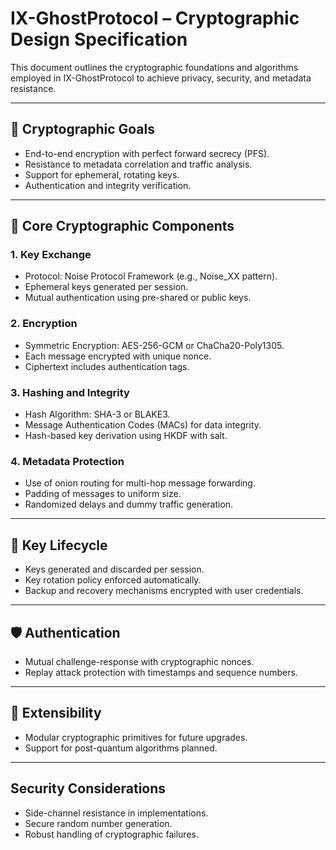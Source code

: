 # IX-GhostProtocol – Cryptographic Design Specification

This document outlines the cryptographic foundations and algorithms employed in IX-GhostProtocol to achieve privacy, security, and metadata resistance.

---

## 🎯 Cryptographic Goals

- End-to-end encryption with perfect forward secrecy (PFS).
- Resistance to metadata correlation and traffic analysis.
- Support for ephemeral, rotating keys.
- Authentication and integrity verification.

---

## 🔐 Core Cryptographic Components

### 1. Key Exchange
- Protocol: Noise Protocol Framework (e.g., Noise_XX pattern).
- Ephemeral keys generated per session.
- Mutual authentication using pre-shared or public keys.

### 2. Encryption
- Symmetric Encryption: AES-256-GCM or ChaCha20-Poly1305.
- Each message encrypted with unique nonce.
- Ciphertext includes authentication tags.

### 3. Hashing and Integrity
- Hash Algorithm: SHA-3 or BLAKE3.
- Message Authentication Codes (MACs) for data integrity.
- Hash-based key derivation using HKDF with salt.

### 4. Metadata Protection
- Use of onion routing for multi-hop message forwarding.
- Padding of messages to uniform size.
- Randomized delays and dummy traffic generation.

---

## 🔄 Key Lifecycle

- Keys generated and discarded per session.
- Key rotation policy enforced automatically.
- Backup and recovery mechanisms encrypted with user credentials.

---

## 🛡 Authentication

- Mutual challenge-response with cryptographic nonces.
- Replay attack protection with timestamps and sequence numbers.

---

## 🧩 Extensibility

- Modular cryptographic primitives for future upgrades.
- Support for post-quantum algorithms planned.

---

## Security Considerations

- Side-channel resistance in implementations.
- Secure random number generation.
- Robust handling of cryptographic failures.

